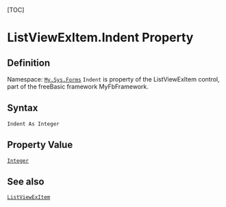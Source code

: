[TOC]
# ListViewExItem.Indent Property

## Definition
Namespace: [`My.Sys.Forms`](My.Sys.Forms.md)
`Indent` is property of the ListViewExItem control, part of the freeBasic framework MyFbFramework.
## Syntax
```freeBasic
Indent As Integer
```
## Property Value
[`Integer`]("https://www.freebasic.net/wiki/KeyPgInteger")
## See also
[`ListViewExItem`](ListViewExItem.md)
